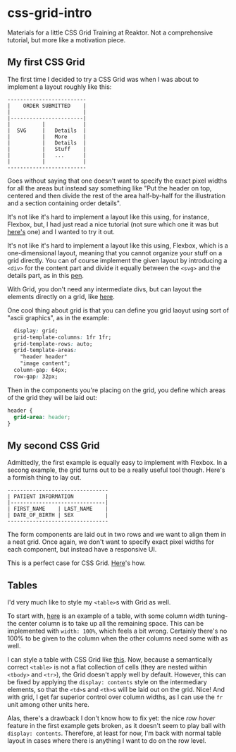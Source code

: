 # css-grid-intro

Materials for a little CSS Grid Training at Reaktor. Not a comprehensive tutorial, but more like a motivation piece.

## My first CSS Grid

The first time I decided to try a CSS Grid was when I was about to implement a layout roughly like this:

```
-------------------------
|    ORDER SUBMITTED    |
|                       |
|-----------------------|
|          |            |
|  SVG     |   Details  |
|          |   More     |
|          |   Details  |
|          |   Stuff    |
|          |   ...      |
|          |            |
-------------------------

```

Goes without saying that one doesn't want to specify the exact pixel widths for all the areas but instead say
something like "Put the header on top, centered and then divide the rest of the area half-by-half for the 
illustration and a section containing order details".

It's not like it's hard to implement a layout like this using, for instance, Flexbox, but, I had just read a 
nice tutorial (not sure which one it was but [here's](https://www.codeinwp.com/blog/css-grid-tutorial-layout/) one) and
I wanted to try it out.

It's not like it's hard to implement a layout like this using, Flexbox, which is a one-dimensional layout, 
meaning that you cannot organize your stuff on a grid directly. You can of course implement the given layout by 
introducing a `<div>` for the content part and divide it equally between the `<svg>` and the details part, as in this [pen](https://codepen.io/raimohanska/pen/VwrvPoE).

With Grid, you don't need any intermediate divs, but can layout the elements directly on a grid, like [here](https://codepen.io/raimohanska/pen/PoOPpzY).

One cool thing about grid is that you can define you grid laoyut using sort of "ascii graphics", as in the example:

```css
  display: grid;
  grid-template-columns: 1fr 1fr;
  grid-template-rows: auto;
  grid-template-areas:
    "header header"
    "image content";
  column-gap: 64px;
  row-gap: 32px;
```

Then in the components you're placing on the grid, you define which areas of the grid they will be laid out:

```css
header {
  grid-area: header;
}
```

## My second CSS Grid

Admittedly, the first example is equally easy to implement with Flexbox. In a secong example, the grid turns out to be a
really useful tool though. Here's a formish thing to lay out.

```
--------------------------------
| PATIENT INFORMATION          |
|------------------------------|
| FIRST_NAME    | LAST_NAME    |
| DATE_OF_BIRTH | SEX          |
--------------------------------
```

The form components are laid out in two rows and we want to align them in a neat grid. Once again, we don't want to specify exact pixel widths for each component, but instead have a responsive UI.

This is a perfect case for CSS Grid. [Here](https://codepen.io/raimohanska/pen/dyZYvzr)'s how.

## Tables

I'd very much like to style my `<table>`s with Grid as well. 

To start with, [here](https://codepen.io/raimohanska/pen/xxPwrEg) is an example of a table, with some column width tuning- the center column is to take up all the remaining space. This can be implemented with `width: 100%`, which feels a bit wrong. Certainly there's no 100% to be given to the column when the other columns need some with as well.

I can style a table with CSS Grid like [this](https://codepen.io/raimohanska/pen/zYPvzdo). Now, because a semantically correct `<table>` is not a flat collection of cells (they are nested within `<tbody>` and `<tr>`), the Grid doesn't apply well by default. However, this can be fixed by applying the `display: contents` style on the intermediary elements, so that the `<td>`s and `<th>`s will be laid out on the grid. Nice! And with grid, I get far superior control over column widths, as I can use the `fr` unit among other units here.

Alas, there's a drawback I don't know how to fix yet: the nice _row hover_ feature in the first example gets broken, as it doesn't seem to play ball with `display: contents`. Therefore, at least for now, I'm back with normal table layout in cases where there is anything I want to do on the row level.
